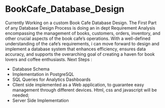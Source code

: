 # BookCafe_Database_Design

Currently Working on a custom Book Cafe Database Design.
The First Part of any Database Design Process is doing an in dept Requirement Analysis encompassing the management of books, customers, orders, inventory, and other crucial aspects of the book cafe’s operations.
With a well-defined understanding of the cafe’s requirements, i can move forward to design and implement a database system that enhances efficiency, ensures data accuracy, and supports the overarching goal of
creating a haven for book lovers and coffee enthusiasts.
Next Steps : <br>
- Database Schema
- Implementation in PostgreSQL
- SQL Queries for Analytics Dashboards
- Client side implemented as a Web application, to guarantee easy management through different devices. Html, css and javascript will be needed;
- Server Side Implementation
